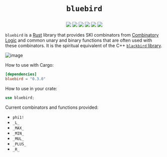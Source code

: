 # <p align="center">`bluebird`</p>

<p align="center">
    <a href="https://github.com/codereport/bluebird/issues" alt="contributions welcome">
        <img src="https://img.shields.io/badge/contributions-welcome-brightgreen.svg?style=flat" /></a>
    <a href="https://lbesson.mit-license.org/" alt="MIT license">
        <img src="https://img.shields.io/badge/License-MIT-blue.svg" /></a>    
    <a href="https://rust-lang.org/">
        <img src="https://img.shields.io/badge/Rust-2021-ff69b4.svg"/></a>
    <a href="https://github.com/codereport?tab=followers" alt="GitHub followers">
        <img src="https://img.shields.io/github/followers/codereport.svg?style=social&label=Follow" /></a>
    <a href="https://GitHub.com/codereport/bluebird/stargazers/" alt="GitHub stars">
        <img src="https://img.shields.io/github/stars/codereport/bluebird.svg?style=social&label=Star" /></a>
    <a href="https://twitter.com/code_report" alt="Twitter">
        <img src="https://img.shields.io/twitter/follow/code_report.svg?style=social&label=@code_report" /></a>
</p>

`bluebird` is a [Rust](https://rust-lang.org/) library that provides SKI combinators from [Combinatory Logic](https://combinatorylogic.com/) and common unary and binary functions that are often used with these combinators. It is the spiritual equivalent of the C++ [`blackbird` library](https://github.com/codereport/blackbird).

![image](https://github.com/codereport/bluebird/assets/36027403/16525f2e-58c1-4beb-9bc5-4606702d8c9b)

How to use with Cargo:
```toml
[dependencies]
bluebird = "0.3.0"
```
How to use in your crate:
```rs
use bluebird;
```
Current combinators and functions provided:

* `phi1!`
* `_L_`
* `_MAX_`
* `_MIN_`
* `_MUL_`
* `_PLUS_`
* `_R_`
